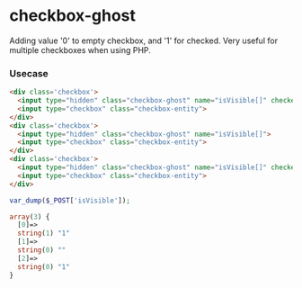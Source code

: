 # checkbox-ghost

Adding value '0' to empty checkbox, and '1' for checked.
Very useful for multiple checkboxes when using PHP.

### Usecase
```html
<div class='checkbox'>
  <input type="hidden" class="checkbox-ghost" name="isVisible[]" checked>
  <input type="checkbox" class="checkbox-entity">
</div>
<div class='checkbox'>
  <input type="hidden" class="checkbox-ghost" name="isVisible[]">
  <input type="checkbox" class="checkbox-entity">
</div>
<div class='checkbox'>
  <input type="hidden" class="checkbox-ghost" name="isVisible[]" checked>
  <input type="checkbox" class="checkbox-entity">
</div>
```

```php
var_dump($_POST['isVisible']);
```

```php
array(3) {
  [0]=>
  string(1) "1"
  [1]=>
  string(0) ""
  [2]=>
  string(0) "1"
}
```
